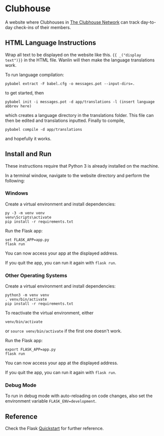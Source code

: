 # Clubhouse

A website where Clubhouses in [The Clubhouse Network](https://theclubhousenetwork.org/) can track day-to-day check-ins of their members.

## HTML Language Instructions

Wrap all text to be displayed on the website like this.
```{{ _("display text")}}```
in the HTML file. Wanlin will then make the language translations work.

To run language compilation:

```
pybabel extract -F babel.cfg -o messages.pot --input-dirs=.
```
to get started, then
```
pybabel init -i messages.pot -d app/translations -l (insert language abbrev here)
```
which creates a language directory in the translations folder. This file can then be edited and translations inputted.
Finally to compile,
```
pybabel compile -d app/translations
```
and hopefully it works.

## Install and Run

These instructions require that Python 3 is already installed on the machine.

In a terminal window, navigate to the website directory and perform the following:

### Windows

Create a virtual environment and install dependencies:
```
py -3 -m venv venv
venv\Scripts\activate
pip install -r requirements.txt
```

Run the Flask app:
```
set FLASK_APP=app.py
flask run
```

You can now access your app at the displayed address.

If you quit the app, you can run it again with `flask run`.

### Other Operating Systems

Create a virtual environment and install dependencies:
```
python3 -m venv venv
. venv/bin/activate
pip install -r requirements.txt
```

To reactivate the virtual environment, either
```
venv/bin/activate
```
or
```source venv/bin/activate```
if the first one doesn't work.

Run the Flask app:
```
export FLASK_APP=app.py
flask run
```

You can now access your app at the displayed address.

If you quit the app, you can run it again with `flask run`.

### Debug Mode

To run in debug mode with auto-reloading on code changes, also set the environment variable `FLASK_ENV=development`.

## Reference
Check the Flask [Quickstart](https://flask.palletsprojects.com/en/1.1.x/quickstart/#) for further reference.
